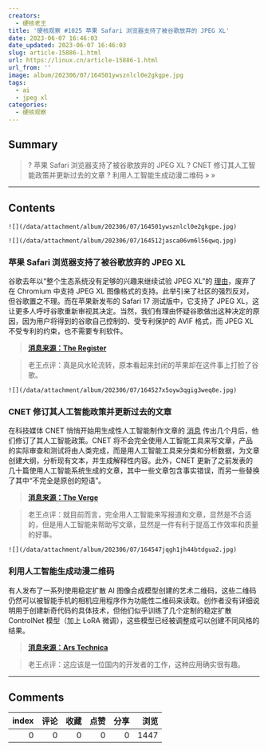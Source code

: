 ```yaml
---
creators:
  - 硬核老王
title: '硬核观察 #1025 苹果 Safari 浏览器支持了被谷歌放弃的 JPEG XL'
date: 2023-06-07 16:46:03
date_updated: 2023-06-07 16:46:03
slug: article-15886-1.html
url: https://linux.cn/article-15886-1.html
url_from: ''
image: album/202306/07/164501ywsznlcl0e2gkgpe.jpg
tags:
  - ai
  - jpeg xl
categories:
  - 硬核观察
---
```


## Summary

> ? 苹果 Safari 浏览器支持了被谷歌放弃的 JPEG XL
> ? CNET 修订其人工智能政策并更新过去的文章
> ? 利用人工智能生成动漫二维码
> » 
> »

***

<!-- more -->

## Contents

`![](/data/attachment/album/202306/07/164501ywsznlcl0e2gkgpe.jpg)`

`![](/data/attachment/album/202306/07/164512jasca06vm6l56qwq.jpg)`

### 苹果 Safari 浏览器支持了被谷歌放弃的 JPEG XL

谷歌去年以“整个生态系统没有足够的兴趣来继续试验 JPEG XL”的 [理由](https://linux.cn/article-15197-1.html)，废弃了在 Chromium 中支持 JPEG XL 图像格式的支持。此举引来了社区的强烈反对，但谷歌置之不理。而在苹果新发布的 Safari 17 测试版中，它支持了 JPEG XL，这让更多人呼吁谷歌重新审视其决定。当然，我们有理由怀疑谷歌做出这种决定的原因，因为用户将得到的谷歌自己控制的、受专利保护的 AVIF 格式，而 JPEG XL 不受专利的约束，也不需要专利软件。

> 
> **[消息来源：The Register](https://www.theregister.com/2023/06/07/apple_safari_jpeg_xl/)**
> 
> 
> 

> 
> 老王点评：真是风水轮流转，原本看起来封闭的苹果却在这件事上打脸了谷歌。
> 
> 
> 

`![](/data/attachment/album/202306/07/164527x5oyw3qgig3weq8e.jpg)`

### CNET 修订其人工智能政策并更新过去的文章

在科技媒体 CNET 悄悄开始用生成性人工智能制作文章的 [消息](https://linux.cn/article-15451-1.html) 传出几个月后，他们修订了其人工智能政策。CNET 将不会完全使用人工智能工具来写文章，产品的实际审查和测试将由人类完成，而是用人工智能工具来分类和分析数据，为文章创建大纲，分析现有文本，并生成解释性内容。此外，CNET 更新了之前发表的几十篇使用人工智能系统生成的文章，其中一些文章包含事实错误，而另一些替换了其中“不完全是原创的短语”。

> 
> **[消息来源：The Verge](https://www.theverge.com/2023/6/6/23750761/cnet-ai-generated-stories-policy-update)**
> 
> 
> 

> 
> 老王点评：就目前而言，完全用人工智能来写报道和文章，显然是不合适的，但是用人工智能来帮助写文章，显然是一件有利于提高工作效率和质量的好事。
> 
> 
> 

`![](/data/attachment/album/202306/07/164547jqgh1jh44btdgua2.jpg)`

### 利用人工智能生成动漫二维码

有人发布了一系列使用稳定扩散 AI 图像合成模型创建的艺术二维码，这些二维码仍然可以被智能手机的相机应用程序作为功能性二维码来读取。创作者没有详细说明用于创建新奇代码的具体技术，但他们似乎训练了几个定制的稳定扩散 ControlNet 模型（加上 LoRA 微调），这些模型已经被调整成可以创建不同风格的结果。

> 
> **[消息来源：Ars Technica](https://arstechnica.com/information-technology/2023/06/redditor-creates-working-anime-qr-codes-using-stable-diffusion/)**
> 
> 
> 

> 
> 老王点评：这应该是一位国内的开发者的工作，这种应用确实很有趣。
> 
> 
>

***

## Comments


|   index |   评论 |   收藏 |   点赞 |   分享 |   浏览 |
|--------:|-------:|-------:|-------:|-------:|-------:|
|       0 |      0 |      0 |      0 |      0 |   1447 |
